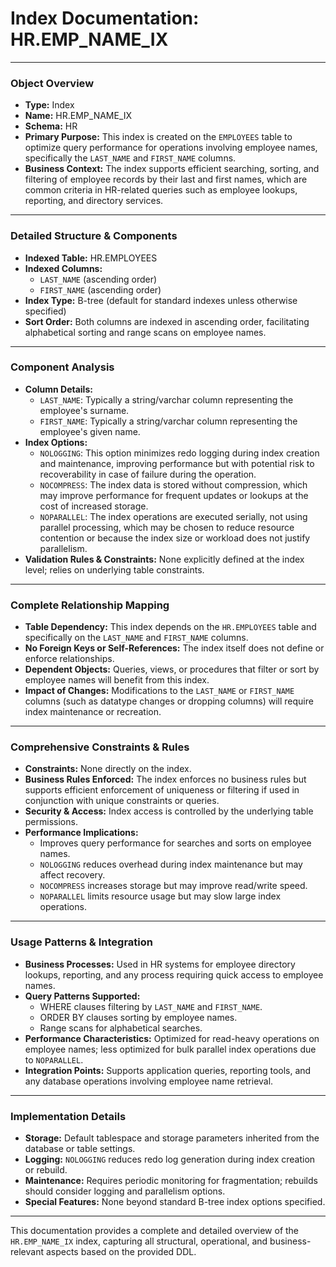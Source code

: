 # Index Documentation: HR.EMP_NAME_IX

---

### Object Overview
- **Type:** Index
- **Name:** HR.EMP_NAME_IX
- **Schema:** HR
- **Primary Purpose:** This index is created on the `EMPLOYEES` table to optimize query performance for operations involving employee names, specifically the `LAST_NAME` and `FIRST_NAME` columns.
- **Business Context:** The index supports efficient searching, sorting, and filtering of employee records by their last and first names, which are common criteria in HR-related queries such as employee lookups, reporting, and directory services.

---

### Detailed Structure & Components
- **Indexed Table:** HR.EMPLOYEES
- **Indexed Columns:**
  - `LAST_NAME` (ascending order)
  - `FIRST_NAME` (ascending order)
- **Index Type:** B-tree (default for standard indexes unless otherwise specified)
- **Sort Order:** Both columns are indexed in ascending order, facilitating alphabetical sorting and range scans on employee names.

---

### Component Analysis
- **Column Details:**
  - `LAST_NAME`: Typically a string/varchar column representing the employee's surname.
  - `FIRST_NAME`: Typically a string/varchar column representing the employee's given name.
- **Index Options:**
  - `NOLOGGING`: This option minimizes redo logging during index creation and maintenance, improving performance but with potential risk to recoverability in case of failure during the operation.
  - `NOCOMPRESS`: The index data is stored without compression, which may improve performance for frequent updates or lookups at the cost of increased storage.
  - `NOPARALLEL`: The index operations are executed serially, not using parallel processing, which may be chosen to reduce resource contention or because the index size or workload does not justify parallelism.
- **Validation Rules & Constraints:** None explicitly defined at the index level; relies on underlying table constraints.

---

### Complete Relationship Mapping
- **Table Dependency:** This index depends on the `HR.EMPLOYEES` table and specifically on the `LAST_NAME` and `FIRST_NAME` columns.
- **No Foreign Keys or Self-References:** The index itself does not define or enforce relationships.
- **Dependent Objects:** Queries, views, or procedures that filter or sort by employee names will benefit from this index.
- **Impact of Changes:** Modifications to the `LAST_NAME` or `FIRST_NAME` columns (such as datatype changes or dropping columns) will require index maintenance or recreation.

---

### Comprehensive Constraints & Rules
- **Constraints:** None directly on the index.
- **Business Rules Enforced:** The index enforces no business rules but supports efficient enforcement of uniqueness or filtering if used in conjunction with unique constraints or queries.
- **Security & Access:** Index access is controlled by the underlying table permissions.
- **Performance Implications:** 
  - Improves query performance for searches and sorts on employee names.
  - `NOLOGGING` reduces overhead during index maintenance but may affect recovery.
  - `NOCOMPRESS` increases storage but may improve read/write speed.
  - `NOPARALLEL` limits resource usage but may slow large index operations.

---

### Usage Patterns & Integration
- **Business Processes:** Used in HR systems for employee directory lookups, reporting, and any process requiring quick access to employee names.
- **Query Patterns Supported:** 
  - WHERE clauses filtering by `LAST_NAME` and `FIRST_NAME`.
  - ORDER BY clauses sorting by employee names.
  - Range scans for alphabetical searches.
- **Performance Characteristics:** Optimized for read-heavy operations on employee names; less optimized for bulk parallel index operations due to `NOPARALLEL`.
- **Integration Points:** Supports application queries, reporting tools, and any database operations involving employee name retrieval.

---

### Implementation Details
- **Storage:** Default tablespace and storage parameters inherited from the database or table settings.
- **Logging:** `NOLOGGING` reduces redo log generation during index creation or rebuild.
- **Maintenance:** Requires periodic monitoring for fragmentation; rebuilds should consider logging and parallelism options.
- **Special Features:** None beyond standard B-tree index options specified.

---

This documentation provides a complete and detailed overview of the `HR.EMP_NAME_IX` index, capturing all structural, operational, and business-relevant aspects based on the provided DDL.